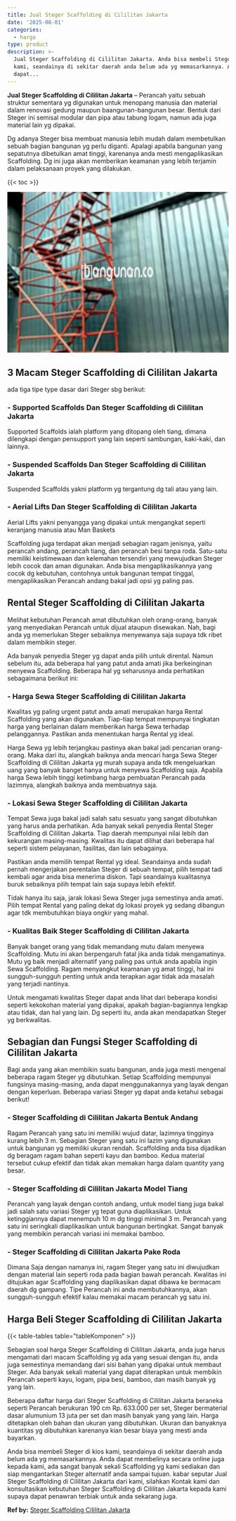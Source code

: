 ```yaml
---
title: Jual Steger Scaffolding di Cililitan Jakarta
date: '2025-08-01'
categories:
  - harga
type: product
description: >-
  Jual Steger Scaffolding di Cililitan Jakarta. Anda bisa membeli Steger di kios
  kami, seandainya di sekitar daerah anda belum ada yg memasarkannya. Anda
  dapat...
---
```


**Jual Steger Scaffolding di Cililitan Jakarta** – Perancah yaitu sebuah struktur sementara yg digunakan untuk menopang manusia dan material dalam renovasi gedung maupun baangunan-bangunan besar. Bentuk dari Steger ini semisal modular dan pipa atau tabung logam, namun ada juga material lain yg dipakai.

Dg adanya Steger bisa membuat manusia lebih mudah dalam membetulkan sebuah bagian bangunan yg perlu diganti. Apalagi apabila bangunan yang sepatutnya dibetulkan amat tinggi, karenanya anda mesti mengaplikasikan Scaffolding. Dg ini juga akan memberikan keamanan yang lebih terjamin dalam pelaksanaan proyek yang dilakukan.

{{< toc >}}

![Jual Steger Scaffolding di Cililitan Jakarta](/images/sewa-scaffolding-steger-18.png)

## 3 Macam Steger Scaffolding di Cililitan Jakarta

ada tiga tipe type dasar dari Steger sbg berikut:

### \- Supported Scaffolds Dan Steger Scaffolding di Cililitan Jakarta

Supported Scaffolds ialah platform yang ditopang oleh tiang, dimana dilengkapi dengan pensupport yang lain seperti sambungan, kaki-kaki, dan lainnya.

### \- Suspended Scaffolds Dan Steger Scaffolding di Cililitan Jakarta

Suspended Scaffolds yakni platform yg tergantung dg tali atau yang lain.

### \- Aerial Lifts Dan Steger Scaffolding di Cililitan Jakarta

Aerial Lifts yakni penyangga yang dipakai untuk mengangkat seperti keranjang manusia atau Man Baskets

Scaffolding juga terdapat akan menjadi sebagian ragam jenisnya, yaitu perancah andang, perancah tiang, dan perancah besi tanpa roda. Satu-satu memiliki keistimewaan dan kelemahan tersendiri yang mewujudkan Steger lebih cocok dan aman digunakan. Anda bisa mengaplikasikannya yang cocok dg kebutuhan, contohnya untuk bangunan tempat tinggal, mengaplikasikan Perancah andang bakal jadi opsi yg paling pas.

## Rental Steger Scaffolding di Cililitan Jakarta

Melihat kebutuhan Perancah amat dibutuhkan oleh orang-orang, banyak yang menyediakan Perancah untuk dijual ataupun disewakan. Nah, bagi anda yg memerlukan Steger sebaiknya menyewanya saja supaya tdk ribet dalam membikin steger.

Ada banyak penyedia Steger yg dapat anda pilih untuk dirental. Namun sebelum itu, ada beberapa hal yang patut anda amati jika berkeinginan menyewa Scaffolding. Beberapa hal yg seharusnya anda perhatikan sebagaimana berikut ini:

### \- Harga Sewa Steger Scaffolding di Cililitan Jakarta

Kwalitas yg paling urgent patut anda amati merupakan harga Rental Scaffolding yang akan digunakan. Tiap-tiap tempat mempunyai tingkatan harga yang berlainan dalam memberikan harga Sewa terhadap pelanggannya. Pastikan anda menentukan harga Rental yg ideal.

Harga Sewa yg lebih terjangkau pastinya akan bakal jadi pencarian orang-orang. Maka dari itu, alangkah baiknya anda mencari harga Sewa Steger Scaffolding di Cililitan Jakarta yg murah supaya anda tdk mengeluarkan uang yang banyak banget hanya untuk menyewa Scaffolding saja. Apabila harga Sewa lebih tinggi ketimbang harga pembuatan Perancah pada lazimnya, alangkah baiknya anda membuatnya saja.

### \- Lokasi Sewa Steger Scaffolding di Cililitan Jakarta

Tempat Sewa juga bakal jadi salah satu sesuatu yang sangat dibutuhkan yang harus anda perhatikan. Ada banyak sekali penyedia Rental Steger Scaffolding di Cililitan Jakarta. Tiap daerah mempunyai nilai lebih dan kekurangan masing-masing. Kwalitas itu dapat dilihat dari beberapa hal seperti sistem pelayanan, fasilitas, dan lain sebagainya.

Pastikan anda memilih tempat Rental yg ideal. Seandainya anda sudah pernah mengerjakan perentalan Steger di sebuah tempat, pilih tempat tadi kembali agar anda bisa menerima diskon. Tapi seandainya kualitasnya buruk sebaiknya pilih tempat lain saja supaya lebih efektif.

Tidak hanya itu saja, jarak lokasi Sewa Steger juga semestinya anda amati. Pilih tempat Rental yang paling dekat dg lokasi proyek yg sedang dibangun agar tdk membutuhkan biaya ongkir yang mahal.

### \- Kualitas Baik Steger Scaffolding di Cililitan Jakarta

Banyak banget orang yang tidak memandang mutu dalam menyewa Scaffolding. Mutu ini akan berpengaruh fatal jika anda tidak mengamatinya. Mutu yg baik menjadi alternatif yang paling pas untuk anda apabila ingin Sewa Scaffolding. Ragam menyangkut keamanan yg amat tinggi, hal ini sungguh-sungguh penting untuk anda terapkan agar tidak ada masalah yang terjadi nantinya.

Untuk mengamati kwalitas Steger dapat anda lihat dari beberapa kondisi seperti kekokohan material yang dipakai, apakah bagian-bagiannya lengkap atau tidak, dan hal yang lain. Dg seperti itu, anda akan mendapatkan Steger yg berkwalitas.

## Sebagian dan Fungsi Steger Scaffolding di Cililitan Jakarta

Bagi anda yang akan membikin suatu bangunan, anda juga mesti mengenal beberapa ragam Steger yg dibutuhkan. Setiap Scaffolding mempunyai fungsinya masing-masing, anda dapat menggunakannya yang layak dengan dengan keperluan. Beberapa variasi Steger yg dapat anda ketahui sebagai berikut!

### \- Steger Scaffolding di Cililitan Jakarta Bentuk Andang

Ragam Perancah yang satu ini memiliki wujud datar, lazimnya tingginya kurang lebih 3 m. Sebagian Steger yang satu ini lazim yang digunakan untuk bangunan yg memiliki ukuran rendah. Scaffolding anda bisa dijadikan dg beragam ragam bahan seperti kayu dan bamboo. Kedua material tersebut cukup efektif dan tidak akan memakan harga dalam quantity yang besar.

### \- Steger Scaffolding di Cililitan Jakarta Model Tiang

Perancah yang layak dengan contoh andang, untuk model tiang juga bakal jadi salah satu variasi Steger yg tepat guna diaplikasikan. Untuk ketinggiannya dapat menempuh 10 m dg tinggi minimal 3 m. Perancah yang satu ini seringkali diaplikasikan untuk bangunan bertingkat. Sangat banyak yang membikin perancah variasi ini memakai bamboo.

### \- Steger Scaffolding di Cililitan Jakarta Pake Roda

Dimana Saja dengan namanya ini, ragam Steger yang satu ini diwujudkan dengan material lain seperti roda pada bagian bawah perancah. Kwalitas ini ditujukan agar Scaffolding yang diaplikasikan dapat dibawa ke bermacam daerah dg gampang. Tipe Perancah ini anda membutuhkannya, akan sungguh-sungguh efektif kalau memakai macam perancah yg satu ini.

## Harga Beli Steger Scaffolding di Cililitan Jakarta

{{< table-tables table="tableKomponen" >}}

Sebagian soal harga Steger Scaffolding di Cililitan Jakarta, anda juga harus mengamati dari macam Scaffolding yg ada yang sesuai dengan itu, anda juga semestinya memandang dari sisi bahan yang dipakai untuk membaut Steger. Ada banyak sekali material yang dapat diterapkan untuk membikin Perancah seperti kayu, logam, pipa besi, bamboo, dan masih banyak yg yang lain.

Beberapa daftar harga dari Steger Scaffolding di Cililitan Jakarta beraneka seperti Perancah berukuran 190 cm Rp. 633.000 per set, Steger bermaterial dasar alumunium 13 juta per set dan masih banyak yang yang lain. Harga ditetapkan oleh bahan dan ukuran yang dibutuhkan. Ukuran dan banyaknya kuantitas yg dibutuhkan karenanya kian besar biaya yang mesti anda bayarkan.

Anda bisa membeli Steger di kios kami, seandainya di sekitar daerah anda belum ada yg memasarkannya. Anda dapat membelinya secara online juga kepada kami, ada sangat banyak sekali Scaffolding yg kami sediakan dan siap mengantarkan Steger alternatif anda sampai tujuan. kabar seputar Jual Steger Scaffolding di Cililitan Jakarta dari kami, silahkan Kontak kami dan konsultasikan kebutuhan Steger Scaffolding di Cililitan Jakarta kepada kami supaya dapat penawran terbiak untuk anda sekarang juga.

**Ref by:** [Steger Scaffolding Cililitan Jakarta](https://id.wikipedia.org/wiki/Steger)
